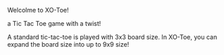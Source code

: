 Welcolme to XO-Toe!

a Tic Tac Toe game with a twist!

A standard tic-tac-toe is played with 3x3 board size. In XO-Toe, you can expand the board size into up to 9x9 size!
